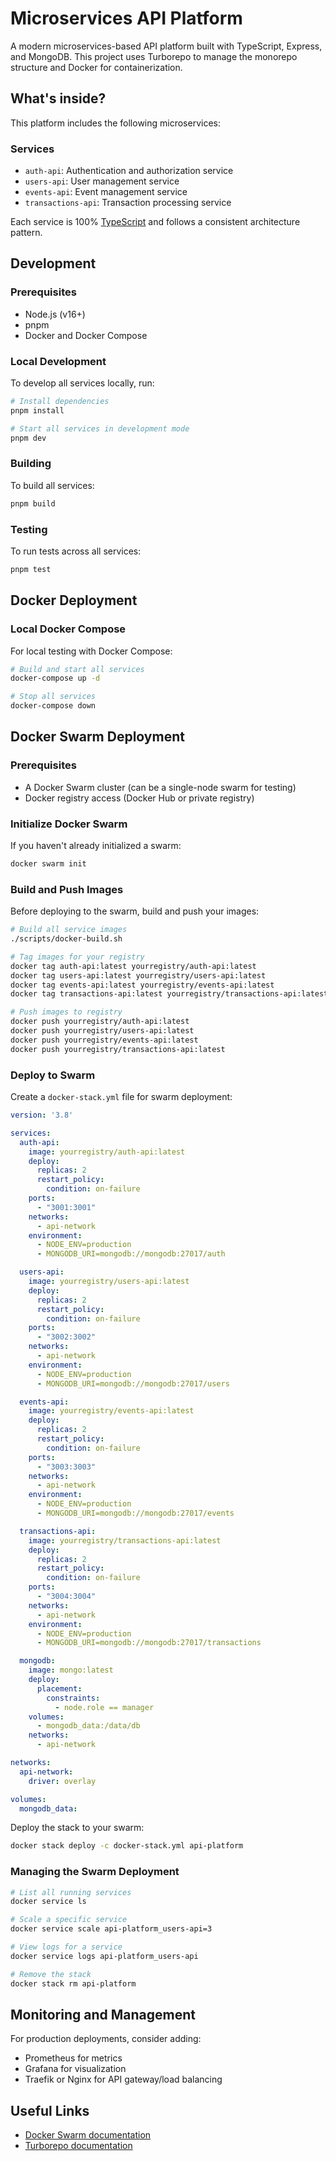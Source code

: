 # Microservices API Platform

A modern microservices-based API platform built with TypeScript, Express, and MongoDB. This project uses Turborepo to manage the monorepo structure and Docker for containerization.

## What's inside?

This platform includes the following microservices:

### Services

- `auth-api`: Authentication and authorization service
- `users-api`: User management service
- `events-api`: Event management service
- `transactions-api`: Transaction processing service

Each service is 100% [TypeScript](https://www.typescriptlang.org/) and follows a consistent architecture pattern.

## Development

### Prerequisites

- Node.js (v16+)
- pnpm
- Docker and Docker Compose

### Local Development

To develop all services locally, run:

```bash
# Install dependencies
pnpm install

# Start all services in development mode
pnpm dev
```

### Building

To build all services:

```bash
pnpm build
```

### Testing

To run tests across all services:

```bash
pnpm test
```

## Docker Deployment

### Local Docker Compose

For local testing with Docker Compose:

```bash
# Build and start all services
docker-compose up -d

# Stop all services
docker-compose down
```

## Docker Swarm Deployment

### Prerequisites

- A Docker Swarm cluster (can be a single-node swarm for testing)
- Docker registry access (Docker Hub or private registry)

### Initialize Docker Swarm

If you haven't already initialized a swarm:

```bash
docker swarm init
```

### Build and Push Images

Before deploying to the swarm, build and push your images:

```bash
# Build all service images
./scripts/docker-build.sh

# Tag images for your registry
docker tag auth-api:latest yourregistry/auth-api:latest
docker tag users-api:latest yourregistry/users-api:latest
docker tag events-api:latest yourregistry/events-api:latest
docker tag transactions-api:latest yourregistry/transactions-api:latest

# Push images to registry
docker push yourregistry/auth-api:latest
docker push yourregistry/users-api:latest
docker push yourregistry/events-api:latest
docker push yourregistry/transactions-api:latest
```

### Deploy to Swarm

Create a `docker-stack.yml` file for swarm deployment:

```yaml
version: '3.8'

services:
  auth-api:
    image: yourregistry/auth-api:latest
    deploy:
      replicas: 2
      restart_policy:
        condition: on-failure
    ports:
      - "3001:3001"
    networks:
      - api-network
    environment:
      - NODE_ENV=production
      - MONGODB_URI=mongodb://mongodb:27017/auth

  users-api:
    image: yourregistry/users-api:latest
    deploy:
      replicas: 2
      restart_policy:
        condition: on-failure
    ports:
      - "3002:3002"
    networks:
      - api-network
    environment:
      - NODE_ENV=production
      - MONGODB_URI=mongodb://mongodb:27017/users

  events-api:
    image: yourregistry/events-api:latest
    deploy:
      replicas: 2
      restart_policy:
        condition: on-failure
    ports:
      - "3003:3003"
    networks:
      - api-network
    environment:
      - NODE_ENV=production
      - MONGODB_URI=mongodb://mongodb:27017/events

  transactions-api:
    image: yourregistry/transactions-api:latest
    deploy:
      replicas: 2
      restart_policy:
        condition: on-failure
    ports:
      - "3004:3004"
    networks:
      - api-network
    environment:
      - NODE_ENV=production
      - MONGODB_URI=mongodb://mongodb:27017/transactions

  mongodb:
    image: mongo:latest
    deploy:
      placement:
        constraints:
          - node.role == manager
    volumes:
      - mongodb_data:/data/db
    networks:
      - api-network

networks:
  api-network:
    driver: overlay

volumes:
  mongodb_data:
```

Deploy the stack to your swarm:

```bash
docker stack deploy -c docker-stack.yml api-platform
```

### Managing the Swarm Deployment

```bash
# List all running services
docker service ls

# Scale a specific service
docker service scale api-platform_users-api=3

# View logs for a service
docker service logs api-platform_users-api

# Remove the stack
docker stack rm api-platform
```

## Monitoring and Management

For production deployments, consider adding:

- Prometheus for metrics
- Grafana for visualization
- Traefik or Nginx for API gateway/load balancing

## Useful Links

- [Docker Swarm documentation](https://docs.docker.com/engine/swarm/)
- [Turborepo documentation](https://turbo.build/repo/docs)
